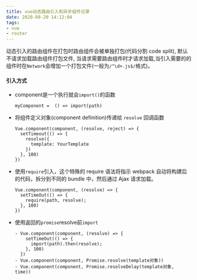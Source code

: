 ```yaml
---
title: vue动态路由引入和异步组件记录
date: 2020-09-20 14:12:04
tags:
- vue
- router
---
```


<!-- ###  <center>vue-router动态路由 -->
动态引入的路由组件在打包时路由组件会被单独打包(代码分割 code split),
默认不请求加载路由组件打包文件, 当请求需要路由组件时才请求加载,当引入需要的的组件时在`Network`会增加一个打包文件(一般为`/^\d+.js$/`格式)。

#### 引入方式

* component是一个执行就会`import()`的函数
  
      myComponent =  () => import(path)

* 将组件定义对象(component definition)传递给 `resolve` 回调函数

      Vue.component(component, (resolve, reject) => {
        setTimeout(() => {
          resolve({
            template: YourTemplate
          })
        }, 100)
      })

* 使用`require`引入，这个特殊的 require 语法将指示 webpack 自动将构建后的代码，拆分到不同的 bundle 中，然后通过 Ajax 请求加载。

      Vue.component(component, (resolve) => {
        setTimeOut(() => {
          require(path, resolve);
        }, 100)
      })

* 使用返回的`promise`resolve前`import`

      - Vue.component(component, (resolve) => {
          setTimeOut(() => {
            import(path).then(resolve);
          }, 100)
        })
      - Vue.component(component, Promise.resolve(template对象))
      - Vue.component(component, Promise.resolveDelay(template对象, time))
